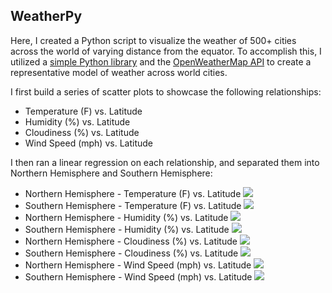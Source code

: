## WeatherPy

Here, I created a Python script to visualize the weather of 500+ cities across the world of varying distance from the equator. To accomplish this, I utilized a [simple Python library](https://pypi.python.org/pypi/citipy) and the [OpenWeatherMap API](https://openweathermap.org/api) to create a representative model of weather across world cities.

I first build a series of scatter plots to showcase the following relationships:

* Temperature (F) vs. Latitude
* Humidity (%) vs. Latitude
* Cloudiness (%) vs. Latitude
* Wind Speed (mph) vs. Latitude

I then ran a linear regression on each relationship, and separated them into Northern Hemisphere and Southern Hemisphere:

* Northern Hemisphere - Temperature (F) vs. Latitude
![](Images/nmt.PNG)
* Southern Hemisphere - Temperature (F) vs. Latitude
![](Images/smt.PNG)
* Northern Hemisphere - Humidity (%) vs. Latitude
![](Images/nh.PNG)
* Southern Hemisphere - Humidity (%) vs. Latitude
![](Images/sh.PNG)
* Northern Hemisphere - Cloudiness (%) vs. Latitude
![](Images/nc.PNG)
* Southern Hemisphere - Cloudiness (%) vs. Latitude
![](Images/sc.PNG)
* Northern Hemisphere - Wind Speed (mph) vs. Latitude
![](Images/nws.PNG)
* Southern Hemisphere - Wind Speed (mph) vs. Latitude
![](Images/sws.PNG)